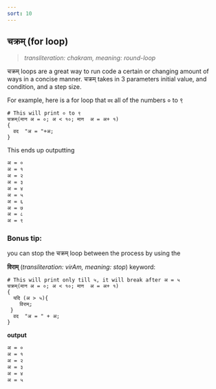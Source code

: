 ```yaml
---
sort: 10
---
```

## चक्रम् (for loop)

>_transliteration: chakram, meaning: round-loop_

चक्रम् loops are a great way to run code a certain or changing amount of ways in a concise manner. चक्रम् takes in 3 parameters initial value, and condition, and a step size.

For example, here is a for loop that `वद` all of the numbers ० to ९

```vedic
# This will print ० to ९
चक्रम्(मान अ = ०; अ < १०; मान  अ = अ+ १)
{
  वद  "अ = "+अ;
} 
```

This ends up outputting

```bash
अ = ०
अ = १
अ = २
अ = ३
अ = ४
अ = ५
अ = ६
अ = ७
अ = ८
अ = ९
```

### Bonus tip:

you can stop the चक्रम् loop between the process by using the 

**विराम्** (_transliteration: virAm, meaning: stop_) keyword:

```vedic
# This will print only till ५, it will break after अ = ५
चक्रम्(मान अ = ०; अ < १०; मान  अ = अ+ १)
{
  यदि (अ > ५){
    विराम्;
 }
  वद  "अ = " + अ;
}
```

**output**

```bash
अ = ०
अ = १
अ = २
अ = ३
अ = ४
अ = ५
```